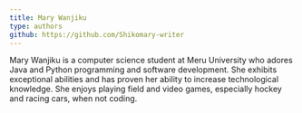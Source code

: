 ```yaml
---
title: Mary Wanjiku
type: authors
github: https://github.com/Shikomary-writer
---
```

Mary Wanjiku is a computer science student at Meru University who adores Java and Python programming and software development. She exhibits exceptional abilities and has proven her ability to increase technological knowledge. She enjoys playing field and video games, especially hockey and racing cars, when not coding.

